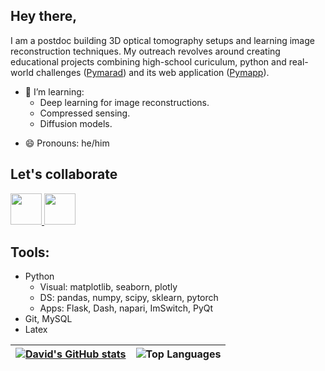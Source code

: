 ## Hey there,

I am a postdoc building 3D optical tomography setups and learning image reconstruction techniques. My outreach revolves around creating educational projects combining high-school curiculum, python and real-world challenges ([Pymarad](https://github.com/palec87/pymarad)) and its web application ([Pymapp](http://palec.eu.pythonanywhere.com/)).

- 🌱 I’m learning:
    * Deep learning for image reconstructions.
    * Compressed sensing.
    * Diffusion models.
    

<!-- - 🤔 I’m looking for help with 
- 💬 Ask me about ...
- 🔭 I’m currently working on finding problems to solve.
    * Algorithms: [codechef](https://www.codechef.com/users/palec87) (rating: 1760), [leetcode](https://leetcode.com/palec87/) (rating: 1567)
    * Data science: Kaggle etc.
    * Graphs
- ⚡ Fun fact: I'm a physicist
- 👯 I’m looking to collaborate on , for which I recently developed a web [App] too.
-->
- 😄 Pronouns: he/him

## Let's collaborate
<a href="https://linkedin.com/in/david-palecek-49478b21b/">
    <img height="50" src="https://cdn2.iconfinder.com/data/icons/social-icon-3/512/social_style_3_in-306.png"/>
</a>

<a href="mailto:ddthumb@gmail.com">
    <img height="50" src="https://www.vectorlogo.zone/logos/gmail/gmail-tile.svg"/>
</a>

## Tools:
* Python
  * Visual: matplotlib, seaborn, plotly
  * DS: pandas, numpy, scipy, sklearn, pytorch
  * Apps: Flask, Dash, napari, ImSwitch, PyQt
* Git, MySQL
* Latex


| [![David's GitHub stats](https://github-readme-stats.vercel.app/api?username=palec87&theme=radical)](https://github.com/palec87/github-readme-stats) | ![Top Languages](https://github-readme-stats.vercel.app/api/top-langs/?username=palec87&hide=Jupyter%20Notebook&show_icons=true&langs_count=8&theme=radical&locale=en&layout=compact) |
| --- | --- |
